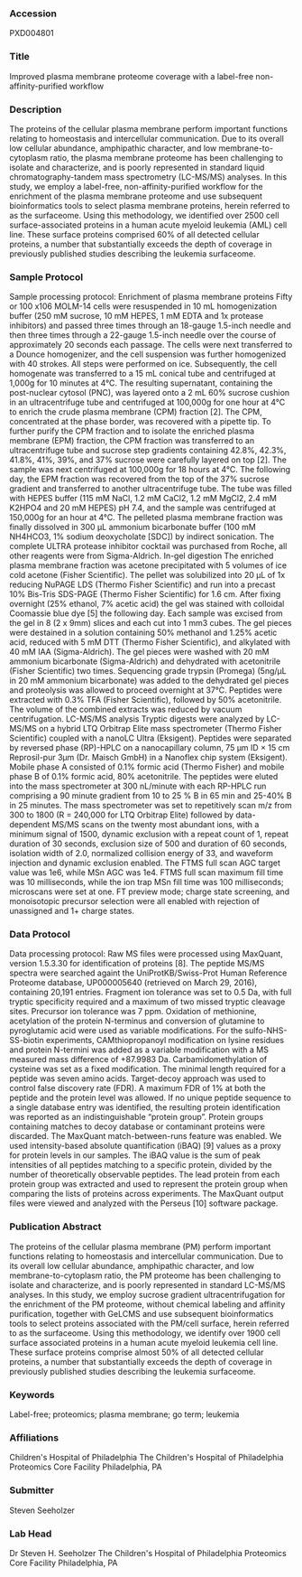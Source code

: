 ### Accession
PXD004801

### Title
Improved plasma membrane proteome coverage with a label-free non-affinity-purified workflow

### Description
The proteins of the cellular plasma membrane perform important functions relating to homeostasis and intercellular communication. Due to its overall low cellular abundance, amphipathic character, and low membrane-to-cytoplasm ratio, the plasma membrane proteome has been challenging to isolate and characterize, and is poorly represented in standard liquid chromatography-tandem mass spectrometry (LC-MS/MS) analyses. In this study, we employ a label-free, non-affinity-purified workflow for the enrichment of the plasma membrane proteome and use subsequent bioinformatics tools to select plasma membrane proteins, herein referred to as the surfaceome. Using this methodology, we identified over 2500 cell surface-associated proteins in a human acute myeloid leukemia (AML) cell line. These surface proteins comprised 60% of all detected cellular proteins, a number that substantially exceeds the depth of coverage in previously published studies describing the leukemia surfaceome.

### Sample Protocol
Sample processing protocol: Enrichment of plasma membrane proteins Fifty or 100 x106 MOLM-14 cells were resuspended in 10 mL homogenization buffer (250 mM sucrose, 10 mM HEPES, 1 mM EDTA and 1x protease inhibitors) and passed three times through an 18-gauge 1.5-inch needle and then three times through a 22-gauge 1.5-inch needle over the course of approximately 20 seconds each passage. The cells were next transferred to a Dounce homogenizer, and the cell suspension was further homogenized with 40 strokes. All steps were performed on ice. Subsequently, the cell homogenate was transferred to a 15 mL conical tube and centrifuged at 1,000g for 10 minutes at 4°C. The resulting supernatant, containing the post-nuclear cytosol (PNC), was layered onto a 2 mL 60% sucrose cushion in an ultracentrifuge tube and centrifuged at 100,000g for one hour at 4°C to enrich the crude plasma membrane (CPM) fraction [2]. The CPM, concentrated at the phase border, was recovered with a pipette tip. To further purify the CPM fraction and to isolate the enriched plasma membrane (EPM) fraction, the CPM fraction was transferred to an ultracentrifuge tube and sucrose step gradients containing 42.8%, 42.3%, 41.8%, 41%, 39%, and 37% sucrose were carefully layered on top [2]. The sample was next centrifuged at 100,000g for 18 hours at 4°C. The following day, the EPM fraction was recovered from the top of the 37% sucrose gradient and transferred to another ultracentrifuge tube. The tube was filled with HEPES buffer (115 mM NaCl, 1.2 mM CaCl2, 1.2 mM MgCl2, 2.4 mM K2HPO4 and 20 mM HEPES) pH 7.4, and the sample was centrifuged at 150,000g for an hour at 4°C. The pelleted plasma membrane fraction was finally dissolved in 300 µL ammonium bicarbonate buffer (100 mM NH4HCO3, 1% sodium deoxycholate [SDC]) by indirect sonication. The complete ULTRA protease inhibitor cocktail was purchased from Roche, all other reagents were from Sigma-Aldrich. In-gel digestion The enriched plasma membrane fraction was acetone precipitated with 5 volumes of ice cold acetone (Fisher Scientific). The pellet was solubilized into 20 µL of 1x reducing NuPAGE LDS (Thermo Fisher Scientific) and run into a precast 10% Bis-Tris SDS-PAGE (Thermo Fisher Scientific) for 1.6 cm. After fixing overnight (25% ethanol, 7% acetic acid) the gel was stained with colloidal Coomassie blue dye [5] the following day. Each sample was excised from the gel in 8 (2 x 9mm) slices and each cut into 1 mm3 cubes. The gel pieces were destained in a solution containing 50% methanol and 1.25% acetic acid, reduced with 5 mM DTT (Thermo Fisher Scientific), and alkylated with 40 mM IAA (Sigma-Aldrich). The gel pieces were washed with 20 mM ammonium bicarbonate (Sigma-Aldrich) and dehydrated with acetonitrile (Fisher Scientific) two times. Sequencing grade trypsin (Promega) (5ng/µL in 20 mM ammonium bicarbonate) was added to the dehydrated gel pieces and proteolysis was allowed to proceed overnight at 37°C. Peptides were extracted with 0.3% TFA (Fisher Scientific), followed by 50% acetonitrile. The volume of the combined extracts was reduced by vacuum centrifugation.  LC-MS/MS analysis  Tryptic digests were analyzed by LC-MS/MS on a hybrid LTQ Orbitrap Elite mass spectrometer (Thermo Fisher Scientific) coupled with a nanoLC Ultra (Eksigent). Peptides were separated by reversed phase (RP)-HPLC on a nanocapillary column, 75 µm ID × 15 cm Reprosil-pur 3µm (Dr. Maisch GmbH) in a Nanoflex chip system (Eksigent). Mobile phase A consisted of 0.1% formic acid (Thermo Fisher) and mobile phase B of 0.1% formic acid, 80% acetonitrile. The peptides were eluted into the mass spectrometer at 300 nL/minute with each RP-HPLC run comprising a 90 minute gradient from 10 to 25 % B in 65 min and 25-40% B in 25 minutes. The mass spectrometer was set to repetitively scan m/z from 300 to 1800 (R = 240,000 for LTQ Orbitrap Elite) followed by data-dependent MS/MS scans on the twenty most abundant ions, with a minimum signal of 1500, dynamic exclusion with a repeat count of 1, repeat duration of 30 seconds, exclusion size of 500 and duration of 60 seconds, isolation width of 2.0, normalized collision energy of 33, and waveform injection and dynamic exclusion enabled. The FTMS full scan AGC target value was 1e6, while MSn AGC was 1e4. FTMS full scan maximum fill time was 10 milliseconds, while the ion trap MSn fill time was 100 milliseconds; microscans were set at one. FT preview mode; charge state screening, and monoisotopic precursor selection were all enabled with rejection of unassigned and 1+ charge states.

### Data Protocol
Data processing protocol: Raw MS files were processed using MaxQuant, version 1.5.3.30 for identification of proteins [8]. The peptide MS/MS spectra were searched againt the UniProtKB/Swiss-Prot Human Reference Proteome database, UP000005640 (retrieved on March 29, 2016), containing 20,191 entries. Fragment ion tolerance was set to 0.5 Da, with full tryptic specificity required and a maximum of two missed tryptic cleavage sites. Precursor ion tolerance was 7 ppm. Oxidation of methionine, acetylation of the protein N-terminus and conversion of glutamine to pyroglutamic acid were used as variable modifications. For the sulfo-NHS-SS-biotin experiments, CAMthiopropanoyl modification on lysine residues and protein N-termini was added as a variable modification with a MS measured mass difference of +87.9983 Da. Carbamidomethylation of cysteine was set as a fixed modification. The minimal length required for a peptide was seven amino acids. Target-decoy approach was used to control false discovery rate (FDR). A maximum FDR of 1% at both the peptide and the protein level was allowed. If no unique peptide sequence to a single database entry was identified, the resulting protein identification was reported as an indistinguishable “protein group”. Protein groups containing matches to decoy database or contaminant proteins were discarded. The MaxQuant match-between-runs feature was enabled. We used intensity-based absolute quantification (iBAQ) [9] values as a proxy for protein levels in our samples. The iBAQ value is the sum of peak intensities of all peptides matching to a specific protein, divided by the number of theoretically observable peptides. The lead protein from each protein group was extracted and used to represent the protein group when comparing the lists of proteins across experiments. The MaxQuant output files were viewed and analyzed with the Perseus [10] software package.

### Publication Abstract
The proteins of the cellular plasma membrane (PM) perform important functions relating to homeostasis and intercellular communication. Due to its overall low cellular abundance, amphipathic character, and low membrane-to-cytoplasm ratio, the PM proteome has been challenging to isolate and characterize, and is poorly represented in standard LC-MS/MS analyses. In this study, we employ sucrose gradient ultracentrifugation for the enrichment of the PM proteome, without chemical labeling and affinity purification, together with GeLCMS and use subsequent bioinformatics tools to select proteins associated with the PM/cell surface, herein referred to as the surfaceome. Using this methodology, we identify over 1900 cell surface associated proteins in a human acute myeloid leukemia cell line. These surface proteins comprise almost 50% of all detected cellular proteins, a number that substantially exceeds the depth of coverage in previously published studies describing the leukemia surfaceome.

### Keywords
Label-free; proteomics; plasma membrane; go term; leukemia

### Affiliations
Children's Hospital of Philadelphia
The Children's Hospital of Philadelphia Proteomics Core Facility Philadelphia, PA

### Submitter
Steven Seeholzer

### Lab Head
Dr Steven H. Seeholzer
The Children's Hospital of Philadelphia Proteomics Core Facility Philadelphia, PA


